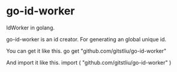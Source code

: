 # go-id-worker

IdWorker in golang.

go-id-worker is an id creator. For generating an global unique id.

You can get it like this.
go get "github.com/gitstliu/go-id-worker"

And import it like this.
import (
  "github.com/gitstliu/go-id-worker"
)

